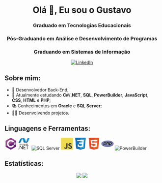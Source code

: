 <h1 align="center">Olá 👋, Eu sou o Gustavo</h1>
<h3 align="center">Graduado em Tecnologias Educacionais</h3>
<h3 align="center">Pós-Graduando em Análise e Desenvolvimento de Programas</h3>
<h3 align="center">Graduando em Sistemas de Informação</h3>

<p align="center">
  <a href="https://www.linkedin.com/in/gustavo-abritta/" target="_blank">
    <img src="https://img.icons8.com/color/48/000000/linkedin.png" alt="LinkedIn"/>
  </a>
</p>

## Sobre mim:

- 🔭 Desenvolvedor Back-End;
- 🌱 Atualmente estudando **C#**/**.NET**, **SQL**, **PowerBuilder**, **JavaScript**, **CSS**, **HTML** e **PHP**;
- 📚 Conhecimentos em **Oracle** e **SQL Server**;
- 👨‍💻 Desenvolvendo projetos.

## Linguagens e Ferramentas:

<p align="left">
  <img src="https://raw.githubusercontent.com/devicons/devicon/master/icons/csharp/csharp-original.svg" alt="C#" width="40" height="40"/>
  <img src="https://raw.githubusercontent.com/devicons/devicon/master/icons/dot-net/dot-net-original-wordmark.svg" alt=".NET" width="40" height="40"/>
  <img src="https://www.svgrepo.com/show/303229/microsoft-sql-server-logo.svg" alt="SQL Server" width="40" height="40"/>
  <img src="https://raw.githubusercontent.com/devicons/devicon/master/icons/javascript/javascript-original.svg" alt="JavaScript" width="40" height="40"/>
  <img src="https://raw.githubusercontent.com/devicons/devicon/master/icons/css3/css3-original.svg" alt="CSS" width="40" height="40"/>
  <img src="https://raw.githubusercontent.com/devicons/devicon/master/icons/html5/html5-original.svg" alt="HTML" width="40" height="40"/>
  <img src="https://raw.githubusercontent.com/devicons/devicon/master/icons/php/php-original.svg" alt="PHP" width="40" height="40"/>
  <img src="https://img.icons8.com/color/48/000000/power-bi.png" alt="PowerBuilder" width="40" height="40"/>
</p>

## Estatísticas:

<p align="center">
  <img height="150em" src="https://github-readme-stats.vercel.app/api?username=GustavoBarcario&show_icons=true&theme=dark&include_all_commits=true&count_private=true"/>
  <img height="150em" src="https://github-readme-stats.vercel.app/api/top-langs/?username=GustavoBarcario&layout=compact&langs_count=7&theme=dark"/>
</p>

